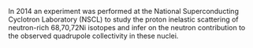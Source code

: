 In 2014 an experiment was performed at the National Superconducting Cyclotron Laboratory (NSCL) to study the proton inelastic scattering of neutron-rich 68,70,72Ni isotopes and infer on the neutron contribution to the observed quadrupole collectivity in these nuclei.
